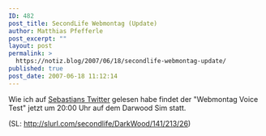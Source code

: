 ```yaml
---
ID: 482
post_title: SecondLife Webmontag (Update)
author: Matthias Pfefferle
post_excerpt: ""
layout: post
permalink: >
  https://notiz.blog/2007/06/18/secondlife-webmontag-update/
published: true
post_date: 2007-06-18 11:12:14
---
```

<!-- wp:paragraph -->
<p>Wie ich auf <a href="http://twitter.com/pixelsebi/statuses/109430202">Sebastians Twitter</a> gelesen habe findet der "Webmontag Voice Test" jetzt um 20:00 Uhr auf dem Darwood Sim statt.</p>
<!-- /wp:paragraph -->

<!-- wp:paragraph -->
<p>(SL: <a href="http://slurl.com/secondlife/DarkWood/141/213/26">http://slurl.com/secondlife/DarkWood/141/213/26</a>)</p>
<!-- /wp:paragraph -->